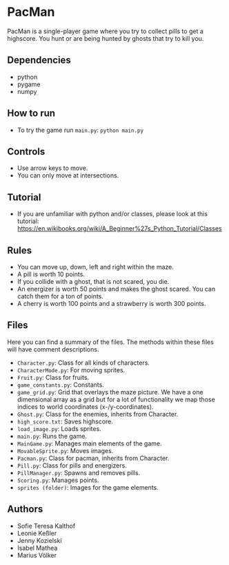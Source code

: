 # PacMan

PacMan is a single-player game where you try to collect pills to get a highscore.
You hunt or are being hunted by ghosts that try to kill you.

## Dependencies
* python
* pygame
* numpy

## How to run
* To try the game run `main.py`: `python main.py`

## Controls
* Use arrow keys to move.
* You can only move at intersections.

## Tutorial
* If you are unfamiliar with python and/or classes, please look at this tutorial:
https://en.wikibooks.org/wiki/A_Beginner%27s_Python_Tutorial/Classes

## Rules
* You can move up, down, left and right within the maze.
* A pill is worth 10 points.
* If you collide with a ghost, that is not scared, you die.
* An energizer is worth 50 points and makes the ghost scared. You can catch them for a ton of points.
* A cherry is worth 100 points and a strawberry is worth 300 points.

## Files
Here you can find a summary of the files. The methods within these files will have comment descriptions.
* `Character.py`: Class for all kinds of characters.
* `CharacterMode.py`: For moving sprites.
* `Fruit.py`: Class for fruits.
* `game_constants.py`: Constants.
* `game_grid.py`: Grid that overlays the maze picture. We have a one dimensional array as a grid but for a lot of
functionality we map those indices to world coordinates (x-/y-coordinates).
* `Ghost.py`: Class for the enemies, inherits from Character.
* `high_score.txt`: Saves highscore.
* `load_image.py`: Loads sprites.
* `main.py`: Runs the game.
* `MainGame.py`: Manages main elements of the game.
* `MovableSprite.py`: Moves images.
* `Pacman.py`: Class for pacman, inherits from Character.
* `Pill.py`: Class for pills and energizers.
* `PillManager.py`: Spawns and removes pills.
* `Scoring.py`: Manages points.
* `sprites (folder)`: Images for the game elements.

## Authors
* Sofie Teresa Kalthof
* Leonie Keßler
* Jenny Kozielski
* Isabel Mathea
* Marius Völker